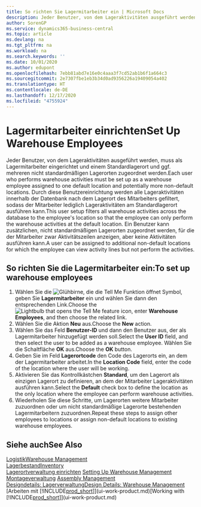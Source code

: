 ```yaml
---
title: So richten Sie Lagermitarbeiter ein | Microsoft Docs
description: Jeder Benutzer, von dem Lageraktivitäten ausgeführt werden, muss als Lagermitarbeiter eingerichtet und einem Standardlagerort und ggf. mehreren nicht standardmäßigen Lagerorten zugeordnet werden.
author: SorenGP
ms.service: dynamics365-business-central
ms.topic: article
ms.devlang: na
ms.tgt_pltfrm: na
ms.workload: na
ms.search.keywords: ''
ms.date: 10/01/2020
ms.author: edupont
ms.openlocfilehash: 7ebb81abd7e16e0c4aaa3f7cd52ab1b6f1a664c3
ms.sourcegitcommit: 2e7307fbe1eb3b34d0ad9356226a19409054a402
ms.translationtype: HT
ms.contentlocale: de-DE
ms.lasthandoff: 12/17/2020
ms.locfileid: "4755924"
---
```

# <a name="set-up-warehouse-employees"></a><span data-ttu-id="1ee39-103">Lagermitarbeiter einrichten</span><span class="sxs-lookup"><span data-stu-id="1ee39-103">Set Up Warehouse Employees</span></span>
<span data-ttu-id="1ee39-104">Jeder Benutzer, von dem Lageraktivitäten ausgeführt werden, muss als Lagermitarbeiter eingerichtet und einem Standardlagerort und ggf. mehreren nicht standardmäßigen Lagerorten zugeordnet werden.</span><span class="sxs-lookup"><span data-stu-id="1ee39-104">Each user who performs warehouse activities must be set up as a warehouse employee assigned to one default location and potentially more non-default locations.</span></span> <span data-ttu-id="1ee39-105">Durch diese Benutzereinrichtung werden alle Lageraktivitäten innerhalb der Datenbank nach dem Lagerort des Mitarbeiters gefiltert, sodass der Mitarbeiter lediglich Lageraktivitäten am Standardlagerort ausführen kann.</span><span class="sxs-lookup"><span data-stu-id="1ee39-105">This user setup filters all warehouse activities across the database to the employee's location so that the employee can only perform the warehouse activities at the default location.</span></span> <span data-ttu-id="1ee39-106">Ein Benutzer kann zusätzlichen, nicht standardmäßigen Lagerorten zugeordnet werden, für die der Mitarbeiter zwar Aktivitätszeilen anzeigen, aber keine Aktivitäten ausführen kann.</span><span class="sxs-lookup"><span data-stu-id="1ee39-106">A user can be assigned to additional non-default locations for which the employee can view activity lines but not perform the activities.</span></span>

## <a name="to-set-up-warehouse-employees"></a><span data-ttu-id="1ee39-107">So richten Sie die Lagermitarbeiter ein:</span><span class="sxs-lookup"><span data-stu-id="1ee39-107">To set up warehouse employees</span></span>  
1.  <span data-ttu-id="1ee39-108">Wählen Sie die ![Glühbirne, die die Tell Me Funktion öffnet](media/ui-search/search_small.png "Was möchten Sie tun?") Symbol, geben Sie **Lagermitarbeiter** ein und wählen Sie dann den entsprechenden Link.</span><span class="sxs-lookup"><span data-stu-id="1ee39-108">Choose the ![Lightbulb that opens the Tell Me feature](media/ui-search/search_small.png "Tell me what you want to do") icon, enter **Warehouse Employees**, and then choose the related link.</span></span>  
2. <span data-ttu-id="1ee39-109">Wählen Sie die Aktion **Neu** aus.</span><span class="sxs-lookup"><span data-stu-id="1ee39-109">Choose the **New** action.</span></span>  
3. <span data-ttu-id="1ee39-110">Wählen Sie das Feld **Benutzer-ID** und dann den Benutzer aus, der als Lagermitarbeiter hinzugefügt werden soll.</span><span class="sxs-lookup"><span data-stu-id="1ee39-110">Select the **User ID** field, and then select the user to be added as a warehouse employee.</span></span> <span data-ttu-id="1ee39-111">Wählen Sie die Schaltfläche **OK** aus.</span><span class="sxs-lookup"><span data-stu-id="1ee39-111">Choose the **OK** button.</span></span>  
6.  <span data-ttu-id="1ee39-112">Geben Sie im Feld **Lagerortcode** den Code des Lagerorts ein, an dem der Lagermitarbeiter arbeitet.</span><span class="sxs-lookup"><span data-stu-id="1ee39-112">In the **Location Code** field, enter the code of the location where the user will be working.</span></span>  
7.  <span data-ttu-id="1ee39-113">Aktivieren Sie das Kontrollkästchen **Standard**, um den Lagerort als einzigen Lagerort zu definieren, an dem der Mitarbeiter Lageraktivitäten ausführen kann.</span><span class="sxs-lookup"><span data-stu-id="1ee39-113">Select the **Default** check box to define the location as the only location where the employee can perform warehouse activities.</span></span>  
8.  <span data-ttu-id="1ee39-114">Wiederholen Sie diese Schritte, um Lagerorten weitere Mitarbeiter zuzuordnen oder um nicht standardmäßige Lagerorte bestehenden Lagermitarbeitern zuzuordnen.</span><span class="sxs-lookup"><span data-stu-id="1ee39-114">Repeat these steps to assign other employees to locations or assign non-default locations to existing warehouse employees.</span></span>  

## <a name="see-also"></a><span data-ttu-id="1ee39-115">Siehe auch</span><span class="sxs-lookup"><span data-stu-id="1ee39-115">See Also</span></span>  
[<span data-ttu-id="1ee39-116">Logistik</span><span class="sxs-lookup"><span data-stu-id="1ee39-116">Warehouse Management</span></span>](warehouse-manage-warehouse.md)  
[<span data-ttu-id="1ee39-117">Lagerbestand</span><span class="sxs-lookup"><span data-stu-id="1ee39-117">Inventory</span></span>](inventory-manage-inventory.md)  
<span data-ttu-id="1ee39-118">[Lagerortverwaltung einrichten](warehouse-setup-warehouse.md)   </span><span class="sxs-lookup"><span data-stu-id="1ee39-118">[Setting Up Warehouse Management](warehouse-setup-warehouse.md)   </span></span>  
<span data-ttu-id="1ee39-119">[Montageverwaltung](assembly-assemble-items.md)  </span><span class="sxs-lookup"><span data-stu-id="1ee39-119">[Assembly Management](assembly-assemble-items.md)  </span></span>  
[<span data-ttu-id="1ee39-120">Designdetails: Lagerverwaltung</span><span class="sxs-lookup"><span data-stu-id="1ee39-120">Design Details: Warehouse Management</span></span>](design-details-warehouse-management.md)  
<span data-ttu-id="1ee39-121">[Arbeiten mit [!INCLUDE[prod_short](includes/prod_short.md)]](ui-work-product.md)</span><span class="sxs-lookup"><span data-stu-id="1ee39-121">[Working with [!INCLUDE[prod_short](includes/prod_short.md)]](ui-work-product.md)</span></span>  
